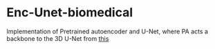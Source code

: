 # Enc-Unet-biomedical
Implementation of Pretrained autoencoder and U-Net, where PA acts a backbone to the 3D U-Net from [this](https://onlinelibrary.wiley.com/doi/abs/10.1002/ima.22822)
